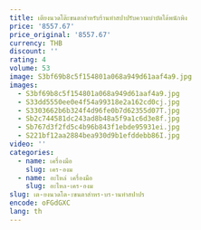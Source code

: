 ```yaml
---
title: เตียงนวดโต๊ะขนตาสำหรับร้านทำสปาปรับความบำบัดได้พนักพิง
price: '8557.67'
price_original: '8557.67'
currency: THB
discount: ''
rating: 4
volume: 53
image: S3bf69b8c5f154801a068a949d61aaf4a9.jpg
images:
  - S3bf69b8c5f154801a068a949d61aaf4a9.jpg
  - S33dd5550ee0e4f54a99318e2a162cd0cj.jpg
  - S3303662b6b324f4d96fe0b7d62355d07T.jpg
  - Sb2c744581dc243ad8b48a5f9a1c6d3e8f.jpg
  - Sb767d3f2fd5c4b96b843f1ebde95931ei.jpg
  - S221bf12aa2884bea930d9b1efddebb86I.jpg
video: ''
categories:
  - name: เครื่องมือ
    slug: เคร-องม
  - name: อะไหล่ เครื่องมือ
    slug: อะไหล-เคร-องม
slug: เต-ยงนวดโต-ะขนตาสำหร-บร-านทำสปาปร
encode: oFGdGXC
lang: th
---
```

  